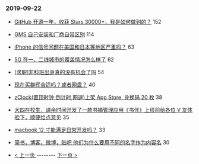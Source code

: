 ### 2019-09-22 
- [GitHub 开源一年，收获 Stars 30000+，我是如何做到的？](https://www.v2ex.com/t/603001) 152
- [GMS 自己安装和厂商自带区别](https://www.v2ex.com/t/602988) 114
- [iPhone 的信号问题在美国和日本等地区严重吗？](https://www.v2ex.com/t/602948) 63
- [5G 在一、二线城市的覆盖情况怎么样了](https://www.v2ex.com/t/603058) 62
- [[求职]非科班出身真的没有机会了吗](https://www.v2ex.com/t/602936) 54
- [现在买群晖合适吗？或者网盘？](https://www.v2ex.com/t/602941) 40
- [zClock(置顶时钟,倒计时,网速)上架 App Store, 兑换码 20 枚](https://www.v2ex.com/t/602928) 38
- [大四在校生，课余时间开发了一款书摘管理应用《书伴》上线前给各位 V 友体验下，顺便给点意见](https://www.v2ex.com/t/602969) 35
- [macbook 12 寸能满足日常开发吗？](https://www.v2ex.com/t/602984) 33
- [简书，博客，微博，贴吧 他们为什么要用不同的名字作为内容名](https://www.v2ex.com/t/603023) 30 

- [ < 上一页 ](https://github.com/able8/v2ex-hot-record/blob/master/2019-09-21.md) -------- [ 下一页 > ](https://github.com/able8/v2ex-hot-record/blob/master/2019-09-23.md)